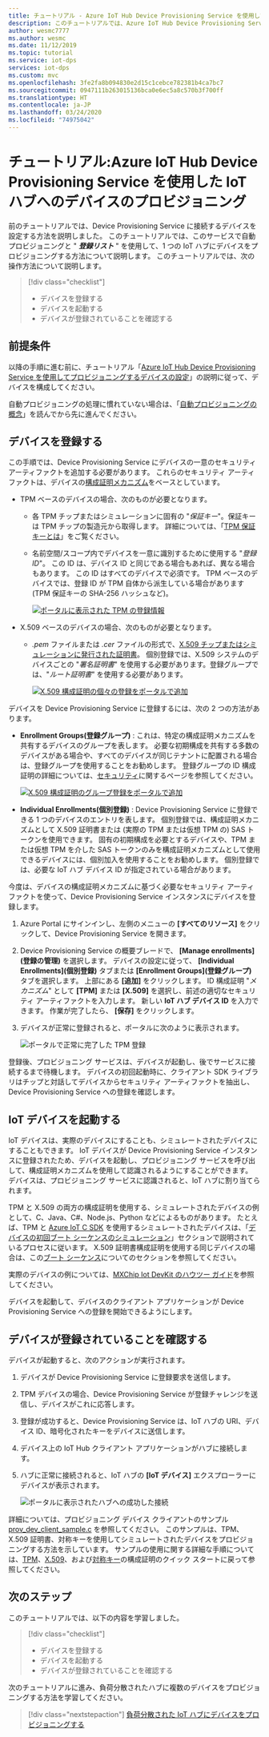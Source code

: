 ```yaml
---
title: チュートリアル - Azure IoT Hub Device Provisioning Service を使用してデバイスをプロビジョニングする
description: このチュートリアルでは、Azure IoT Hub Device Provisioning Service (DPS) を使用して 1 つの IoT ハブにデバイスをプロビジョニングする方法を説明します。
author: wesmc7777
ms.author: wesmc
ms.date: 11/12/2019
ms.topic: tutorial
ms.service: iot-dps
services: iot-dps
ms.custom: mvc
ms.openlocfilehash: 3fe2fa8b094830e2d15c1cebce782381b4ca7bc7
ms.sourcegitcommit: 0947111b263015136bca0e6ec5a8c570b3f700ff
ms.translationtype: HT
ms.contentlocale: ja-JP
ms.lasthandoff: 03/24/2020
ms.locfileid: "74975042"
---
```

# <a name="tutorial-provision-the-device-to-an-iot-hub-using-the-azure-iot-hub-device-provisioning-service"></a>チュートリアル:Azure IoT Hub Device Provisioning Service を使用した IoT ハブへのデバイスのプロビジョニング

前のチュートリアルでは、Device Provisioning Service に接続するデバイスを設定する方法を説明しました。 このチュートリアルでは、このサービスで自動プロビジョニングと " **_登録リスト_** " を使用して、1 つの IoT ハブにデバイスをプロビジョニングする方法について説明します。 このチュートリアルでは、次の操作方法について説明します。

> [!div class="checklist"]
> * デバイスを登録する
> * デバイスを起動する
> * デバイスが登録されていることを確認する

## <a name="prerequisites"></a>前提条件

以降の手順に進む前に、チュートリアル「[Azure IoT Hub Device Provisioning Service を使用してプロビジョニングするデバイスの設定](./tutorial-set-up-device.md)」の説明に従って、デバイスを構成してください。

自動プロビジョニングの処理に慣れていない場合は、「[自動プロビジョニングの概念](concepts-auto-provisioning.md)」を読んでから先に進んでください。

<a id="enrolldevice"></a>
## <a name="enroll-the-device"></a>デバイスを登録する

この手順では、Device Provisioning Service にデバイスの一意のセキュリティ アーティファクトを追加する必要があります。 これらのセキュリティ アーティファクトは、デバイスの[構成証明メカニズム](concepts-device.md#attestation-mechanism)をベースとしています。

- TPM ベースのデバイスの場合、次のものが必要となります。
    - 各 TPM チップまたはシミュレーションに固有の "*保証キー*"。保証キーは TPM チップの製造元から取得します。  詳細については、「[TPM 保証キーとは](https://technet.microsoft.com/library/cc770443.aspx)」をご覧ください。
    - 名前空間/スコープ内でデバイスを一意に識別するために使用する "*登録 ID*"。 この ID は、デバイス ID と同じである場合もあれば、異なる場合もあります。 この ID はすべてのデバイスで必須です。 TPM ベースのデバイスでは、登録 ID が TPM 自体から派生している場合があります (TPM 保証キーの SHA-256 ハッシュなど)。

      [![ポータルに表示された TPM の登録情報](./media/tutorial-provision-device-to-hub/tpm-device-enrollment.png)](./media/tutorial-provision-device-to-hub/tpm-device-enrollment.png#lightbox)  

- X.509 ベースのデバイスの場合、次のものが必要となります。
    - *.pem* ファイルまたは *.cer* ファイルの形式で、[X.509 チップまたはシミュレーションに発行された証明書](https://msdn.microsoft.com/library/windows/desktop/bb540819.aspx)。 個別登録では、X.509 システムのデバイスごとの "*署名証明書*" を使用する必要があります。登録グループでは、"*ルート証明書*" を使用する必要があります。 

      [![X.509 構成証明の個々の登録をポータルで追加](./media/tutorial-provision-device-to-hub/individual-enrollment.png)](./media/tutorial-provision-device-to-hub/individual-enrollment.png#lightbox)

デバイスを Device Provisioning Service に登録するには、次の 2 つの方法があります。

- **Enrollment Groups\(登録グループ\)** : これは、特定の構成証明メカニズムを共有するデバイスのグループを表します。 必要な初期構成を共有する多数のデバイスがある場合や、すべてのデバイスが同じテナントに配置される場合は、登録グループを使用することをお勧めします。 登録グループの ID 構成証明の詳細については、[セキュリティ](concepts-security.md#controlling-device-access-to-the-provisioning-service-with-x509-certificates)に関するページを参照してください。

    [![X.509 構成証明のグループ登録をポータルで追加](./media/tutorial-provision-device-to-hub/group-enrollment.png)](./media/tutorial-provision-device-to-hub/group-enrollment.png#lightbox)

- **Individual Enrollments\(個別登録\)** : Device Provisioning Service に登録できる 1 つのデバイスのエントリを表します。 個別登録では、構成証明メカニズムとして X.509 証明書または (実際の TPM または仮想 TPM の) SAS トークンを使用できます。 固有の初期構成を必要とするデバイスや、TPM または仮想 TPM を介した SAS トークンのみを構成証明メカニズムとして使用できるデバイスには、個別加入を使用することをお勧めします。 個別登録では、必要な IoT ハブ デバイス ID が指定されている場合があります。

今度は、デバイスの構成証明メカニズムに基づく必要なセキュリティ アーティファクトを使って、Device Provisioning Service インスタンスにデバイスを登録します。 

1. Azure Portal にサインインし、左側のメニューの **[すべてのリソース]** をクリックして、Device Provisioning Service を開きます。

2. Device Provisioning Service の概要ブレードで、 **[Manage enrollments]\(登録の管理\)** を選択します。 デバイスの設定に従って、 **[Individual Enrollments]\(個別登録\)** タブまたは **[Enrollment Groups]\(登録グループ\)** タブを選択します。 上部にある **[追加]** をクリックします。 ID 構成証明 "*メカニズム*" として **[TPM]** または **[X.509]** を選択し、前述の適切なセキュリティ アーティファクトを入力します。 新しい **IoT ハブ デバイス ID** を入力できます。 作業が完了したら、 **[保存]** をクリックします。 

3. デバイスが正常に登録されると、ポータルに次のように表示されます。

    ![ポータルで正常に完了した TPM 登録](./media/tutorial-provision-device-to-hub/tpm-enrollment-success.png)

登録後、プロビジョニング サービスは、デバイスが起動し、後でサービスに接続するまで待機します。 デバイスの初回起動時に、クライアント SDK ライブラリはチップと対話してデバイスからセキュリティ アーティファクトを抽出し、Device Provisioning Service への登録を確認します。 

## <a name="start-the-iot-device"></a>IoT デバイスを起動する

IoT デバイスは、実際のデバイスにすることも、シミュレートされたデバイスにすることもできます。 IoT デバイスが Device Provisioning Service インスタンスに登録されたため、デバイスを起動し、プロビジョニング サービスを呼び出して、構成証明メカニズムを使用して認識されるようにすることができます。 デバイスは、プロビジョニング サービスに認識されると、IoT ハブに割り当てられます。 

TPM と X.509 の両方の構成証明を使用する、シミュレートされたデバイスの例として、C、Java、C#、Node.js、Python などによるものがあります。 たとえば、TPM と [Azure IoT C SDK](https://github.com/Azure/azure-iot-sdk-c) を使用するシミュレートされたデバイスは、「[デバイスの初回ブート シーケンスのシミュレーション](quick-create-simulated-device.md#simulate-first-boot-sequence-for-the-device)」セクションで説明されているプロセスに従います。 X.509 証明書構成証明を使用する同じデバイスの場合は、この[ブート シーケンス](quick-create-simulated-device-x509.md#simulate-first-boot-sequence-for-the-device)についてのセクションを参照してください。

実際のデバイスの例については、[MXChip Iot DevKit のハウツー ガイド](how-to-connect-mxchip-iot-devkit.md)を参照してください。

デバイスを起動して、デバイスのクライアント アプリケーションが Device Provisioning Service への登録を開始できるようにします。  

## <a name="verify-the-device-is-registered"></a>デバイスが登録されていることを確認する

デバイスが起動すると、次のアクションが実行されます。

1. デバイスが Device Provisioning Service に登録要求を送信します。
2. TPM デバイスの場合、Device Provisioning Service が登録チャレンジを送信し、デバイスがこれに応答します。 
3. 登録が成功すると、Device Provisioning Service は、IoT ハブの URI、デバイス ID、暗号化されたキーをデバイスに送信します。 
4. デバイス上の IoT Hub クライアント アプリケーションがハブに接続します。 
5. ハブに正常に接続されると、IoT ハブの **[IoT デバイス]** エクスプローラーにデバイスが表示されます。 

    ![ポータルに表示されたハブへの成功した接続](./media/tutorial-provision-device-to-hub/hub-connect-success.png)

詳細については、プロビジョニング デバイス クライアントのサンプル [prov_dev_client_sample.c](https://github.com/Azure/azure-iot-sdk-c/blob/master/provisioning_client/samples/prov_dev_client_sample/prov_dev_client_sample.c) を参照してください。 このサンプルは、TPM、X.509 証明書、対称キーを使用してシミュレートされたデバイスをプロビジョニングする方法を示しています。 サンプルの使用に関する詳細な手順については、[TPM](https://docs.microsoft.com/azure/iot-dps/quick-create-simulated-device)、[X.509](https://docs.microsoft.com/azure/iot-dps/quick-create-simulated-device-x509)、および[対称キー](https://docs.microsoft.com/azure/iot-dps/quick-create-simulated-device-symm-key)の構成証明のクイック スタートに戻って参照してください。

## <a name="next-steps"></a>次のステップ
このチュートリアルでは、以下の内容を学習しました。

> [!div class="checklist"]
> * デバイスを登録する
> * デバイスを起動する
> * デバイスが登録されていることを確認する

次のチュートリアルに進み、負荷分散されたハブに複数のデバイスをプロビジョニングする方法を学習してください。 

> [!div class="nextstepaction"]
> [負荷分散された IoT ハブにデバイスをプロビジョニングする](./tutorial-provision-multiple-hubs.md)
